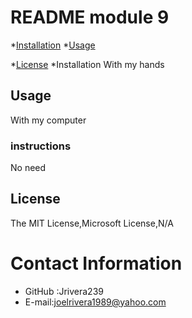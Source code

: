 # README module 9

*[Installation](#installation)
*[Usage](#usage)

*[License](#license)
*Installation
With my hands
## Usage
With my computer
### instructions
No need
## License
The MIT License,Microsoft License,N/A
# Contact Information
* GitHub :Jrivera239
* E-mail:joelrivera1989@yahoo.com
